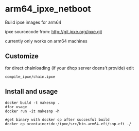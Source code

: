 # arm64_ipxe_netboot
Build ipxe images for arm64

ipxe sourcecode from:
http://git.ipxe.org/ipxe.git

currently only works on arm64 machines

## Customize
for direct chainloading (if your dhcp server doens't provide) edit 
```
compile_ipxe/chain.ipxe
```

## Install and usage
```
docker build -t makesnp .
#for usage
docker run -it makesnp -h

#get binary with docker cp after succesful build
docker cp <containerid>:/ipxe/src/bin-arm64-efi/snp.efi ./
```
